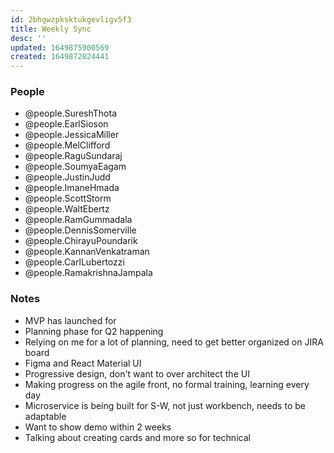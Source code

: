 ```yaml
---
id: 2bhgwzpksktukgevligv5f3
title: Weekly Sync
desc: ''
updated: 1649875900569
created: 1649872824441
---
```


### People
- @people.SureshThota
- @people.EarlSioson
- @people.JessicaMiller
- @people.MelClifford
- @people.RaguSundaraj
- @people.SoumyaEagam
- @people.JustinJudd
- @people.ImaneHmada
- @people.ScottStorm
- @people.WaltEbertz
- @people.RamGummadala
- @people.DennisSomerville
- @people.ChirayuPoundarik
- @people.KannanVenkatraman
- @people.CarlLubertozzi
- @people.RamakrishnaJampala 
  
### Notes
- MVP has launched for 
- Planning phase for Q2 happening
- Relying on me for a lot of planning, need to get better organized on JIRA board
- Figma and React Material UI
- Progressive design, don't want to over architect the UI
- Making progress on the agile front, no formal training, learning every day
- Microservice is being built for S-W, not just workbench, needs to be adaptable
- Want to show demo within 2 weeks
- Talking about creating cards and more so for technical 
